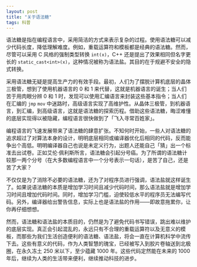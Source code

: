 ```yaml
---
layout: post
title: "关于语法糖"
tags: 科普
---
```


语法糖是指在编程语言中，采用简洁的方式来表示复杂的过程。使用语法糖可以减少代码长度，降低理解难度。例如，重载运算符和模板都是经典的语法糖。然而，尽管可以采用 C 风格的强制类型转换 `int(x)`，C++ 还是提出了效果相同但名字更长的 `static_cast<int>(x)`，这种情况被称为语法盐。其目的在于规避不安全的隐式转换。

采用语法糖无疑是提高生产力的有效手段。最初，人们为了摆脱计算机底层的晶体三极管，想到了使用机器语言的 $0$ 和 $1$ 来代替，这就是机器语言的诞生；当人们苦于用肉眼分辨 $0$ 和 $1$ 时，发现可以使用汇编语言来封装这些基本指令；当人们在汇编的 `jmp` `mov` 中迷路时，高级语言实现了高维护性。从晶体三极管，到机器语言，到汇编，到高级语言，这就是语法糖的探索历程。借助这些语法糖，晦涩难懂的底层实现得以被隐藏，编程语言很快做到了「飞入寻常百姓家」。

编程语言的飞速发展带来了语法糖的肆意扩张。不知何时开始，一些人对语法糖的追求超过了对算法本身的设计，明明底层相同或编译器优化后相同的代码，反而能争出个高低。明明编译器自己也说是未定义行为，出题人还能自己「猜」出一个标准去出试卷。正如艾伦·佩利斯所言，语法糖会引起分号癌。为了所谓的语法糖计较那一两个分号（在大多数编程语言中一个分号表示一句话），是苦了自己，还是苦了大家？

不仅仅是为了消除不必要的语法糖，还为了对程序员进行强调，语法盐就这样诞生了。如果说语法糖的本质是增加学习时间且减少代码时间，那么语法盐就是增加学习时间且增加代码时间。同时，增加学习门槛，迫使较低水平的程序员无法编写代码。另外，编译器给出警告信息，实际上也是语法盐的作用——即故意拖累你，让你再仔细想想。

然而，语法糖和语法盐的本质目的，仍然是为了避免代码书写错误，跳出难以维护的底层实现。真正会引起混乱的，永远只有不合理的重载运算符以及无意义的模板，而那些为我们生活创造便利的语法糖、语法盐，将会一直在计算机科学中流传下去。这些有意义的代码，作为人类智慧的瑰宝，已经被写入到胶片卷轴送到北极圈，在永久冻土 $250$ 米以下，至少蕴藏 $1000$ 年。这些代码定然能在未来的 $1000$ 年后，继续为人类的生活带来便利，继续推动科技的进步。